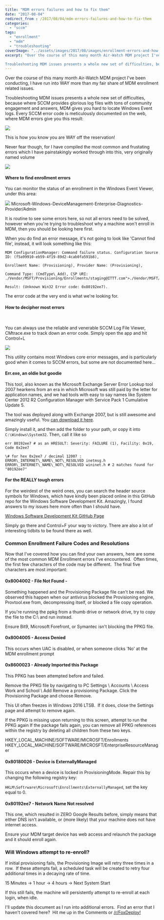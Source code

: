 ```yaml
---
title: "MDM errors failures and how to fix them"
date: "2017-08-04"
redirect_from : /2017/08/04/mdm-errors-failures-and-how-to-fix-them
categories: 
  - "sccm"
tags: 
  - "enrollment"
  - "mdm"
  - "troubleshooting"
coverImage: "../assets/images/2017/08/images/enrollment-errors-and-how-to-fix-them.png"
excerpt: "Over the course of this many month Air-Watch MDM project I've been conducting, I have run into WAY more than my fair share of MDM enrollment related issues.

Troubleshooting MDM issues presents a whole new set of difficulties, because where SCCM provides glorious log files with tons of community engagement and answers, MDM gives you hard to locate Windows Event logs. Every SCCM error code is meticulously documented on the web, where MDM errors give you this result"
---
```


Over the course of this many month Air-Watch MDM project I've been conducting, I have run into WAY more than my fair share of MDM enrollment related issues.

Troubleshooting MDM issues presents a whole new set of difficulties, because where SCCM provides glorious log files with tons of community engagement and answers, MDM gives you hard to locate Windows Event logs. Every SCCM error code is meticulously documented on the web, where MDM errors give you this result:

![](../assets/images/2017/08/images/errors01.png?w=636)

This is how you know you are WAY off the reservation!

Never fear though, for I have compiled the most common and frustating errors which I have painstakingly worked through into this, very originally named volume

![](../assets/images/2017/08/images/enrollment-errors-and-how-to-fix-them.png)

#### Where to find enrollment errors

You can monitor the status of an enrollment in the Windows Event Viewer, under this area:

![](../assets/images/2017/08/images/errorsevent.png?w=636) Microsoft-Windows-DeviceManagement-Enterprise-Diagnostics-Provider/Admin

It is routine to see some errors here, so not all errors need to be solved, however when you're trying to troubleshoot why a machine won't enroll in MDM, then you should be looking here first.  

When you do find an error message, it's not going to look like 'Cannot find file', instead, it will look something like this:

```
MDM ConfigurationManager: Command failure status. Configuration Source ID: (f5a99910-eb59-4f19-89d2-4cab0fa591b8),

Enrollment Name: (Provisioning), Provider Name: (Provisioning),

Command Type: (CmdType\_Add), CSP URI: ./Vendor/MSFT/Provisioning/Enrollments/staging@ITTT.com">./Vendor/MSFT/Provisioning/Enrollments/staging@FoxDeploy.com),

Result: (Unknown Win32 Error code: 0x80192ee7).
```

The error code at the very end is what we're looking for.

#### How to decipher most errors

 

You can always use the reliable and venerable SCCM Log File Viewer, CMtrace.exe to track down an error code. Simply open the app and hit Control+L

![](../assets/images/2017/08/images/errorscmtrace-e1501860787167.png?w=300)

This utility contains most Windows core error messages, and is particularly good when it comes to SCCM errors, but some are not documented here...

#### Err.exe, an oldie but goodie

This tool, also known as the Microsoft Exchange Server Error Lookup tool 2007 hearkens from an era in which Microsoft was still paid by the letter for application names, and we had tools with easy to say names like System Center 2012 R2 Configuration Manager with Service Pack 1 Cumulative Update 5.

The tool was deployed along with Exchange 2007, but is still awesome and amazingly useful. You [can download it here](https://www.microsoft.com/en-us/download/details.aspx?id=985).

Simply install it, and then add the folder to your path, or copy it into `C:\Windows\System32`. Then, call it like so

```
err 80192ee7 # as an HRESULT: Severity: FAILURE (1), Facility: 0x19, Code 0x2ee7

\# for hex 0x2ee7 / decimal 12007 : ERROR\_INTERNET\_NAME\_NOT\_RESOLVED inetmsg.h ERROR\_INTERNET\_NAME\_NOT\_RESOLVED wininet.h # 2 matches found for "80192ee7"
```

#### For the REALLY tough errors

For the weirdest of the weird ones, you can search the header source symbols for Windows, which have kindly been placed online in this GitHub repo for the Windows Software Development Kit. Amazingly, I found answers to my issues here more often than I should have.

[Windows Software Development Kit GitHub Page](https://github.com/tpn/winsdk-10/blob/master/Include/10.0.10240.0/um/cfgmgr2err.h#L238)

Simply go there and Control+F your way to victory. There are also a lot of interesting tidbits to be found there as well.

### Common Enrollment Failure Codes and Resolutions

Now that I've covered how you can find your own answers, here are some of the most common MDM Enrollment errors I've encountered.  Often times, the first few characters of the code may be different.  The final five characters are most important:

#### 0x8004002 - File Not Found -

Something happened and the Provisioning Package file can't be read. We observed this happen when our antivirus blocked the Provisioning engine, Provtool.exe from, decompressing itself, or blocked a file copy operation.

If you're running the ppkg from a thumb drive or network drive, try to copy the file to the C:\\ and run instead.

Ensure Bit9, Microsoft Forefront, or Symantec isn't blocking the PPKG file.

#### 0x8004005 - Access Denied

This occurs when UAC is disabled, or when someone clicks 'No' at the MDM enrollment prompt

#### 0x8600023 - Already Imported this Package

This PPKG has been attempted before and failed.

Remove the PPKG file by navigating to PC Settings \\ Accounts \\ Access Work and School \\ Add Remove a provisioning Package. Click the Provisioning Package and choose Remove.

This UI often freezes in Windows 2016 LTSB.  If it does, close the Settings page and attempt to remove again.

If the PPKG is missing upon returning to this screen, attempt to run the PPKG again If the package fails again, you can remove all PPKG references within the registry by deleting all children from these two keys.

HKEY\_LOCAL\_MACHINE/SOFTWARE/MICROSFT/Enrollments HKEY\_LOCAL\_MACHINE/SOFTWARE/MICROSFT/EnterpriseResourceManager

#### 0x80180026 - Device is ExternallyManaged

This occurs when a device is locked in ProvisioningMode. Repair this by changing the following registry key:

`HKLM\Softrware\Microsoft\Enrollments\ExternallyManaged`, set the key equal to 0.

#### 0x80192ee7 - Network Name Not resolved

This one, which resulted in ZERO Google Results before, simply means that either DNS isn't available, or (more likely) that your machine does not have internet access.

Ensure your MDM target device has web access and relaunch the package and it should enroll again.

### Will Windows attempt to re-enroll?

If initial provisioning fails, the Provisioning Image will retry three times in a row.  If these attempts fail, a scheduled task will be created to retry four additional times in a decaying rate of time.

15 Minutes -> 1 hour -> 4 hours -> Next System Start

If this still fails, the machine will persistently attempt to re-enroll at each login, when idle.

I'll update this document as I run into additional errors.  Find an error that I haven't covered here?  Hit me up in the Comments or [/r/FoxDeploy!](http://reddit.com/r/foxdeploy)
